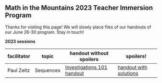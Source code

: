 <h2> Math in the Mountains 2023 Teacher Immersion Program</h2>

Thanks for visiting this page! We will slowly place files of our handouts of our June 26-30 program.  Stay in touch!

**2023 sessions**

| facilitator  | topic   | handout without spoilers   | spoilers!  |   
|---|---|---|---|
| Paul Zeitz|Sequences| [Investigations 101 handout](MitM/sequences.pdf)|[handout with solutions](MitM/sequencesSol.pdf)|




